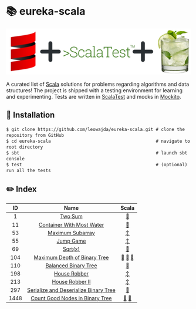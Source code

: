 # :books: eureka-scala

![banner](./docs/banner.png "eureka-scala")

A curated list of [Scala](https://scala-lang.org/) solutions for problems regarding algorithms and data structures! The project is shipped with a testing environment for learning and experimenting.
Tests are written in [ScalaTest](https://www.scalatest.org/) and mocks in [Mockito](https://www.scalatest.org/plus/mockito).

## :pushpin: Installation

```shell
$ git clone https://github.com/leowajda/eureka-scala.git # clone the repository from GitHub
$ cd eureka-scala                                        # navigate to root directory
$ sbt                                                    # launch sbt console
$ test                                                   # (optional) run all the tests
```

## :pencil2: Index
|  ID  |                                                     Name                                                      |                                                                                                                                                                                                      Scala                                                                                                                                                                                                       |
|:----:|:-------------------------------------------------------------------------------------------------------------:|:----------------------------------------------------------------------------------------------------------------------------------------------------------------------------------------------------------------------------------------------------------------------------------------------------------------------------------------------------------------------------------------------------------------:|
|  1   |                               [Two Sum](https://leetcode.com/problems/two-sum/)                               |                                                                                                                                          [:arrows_counterclockwise:](https://github.com/leowajda/eureka-scala/blob/master/src/main/scala/array/recursive/LC_0001.scala)                                                                                                                                          |
|  11  |             [Container With Most Water](https://leetcode.com/problems/container-with-most-water/)             |                                                                                                                                          [:arrows_counterclockwise:](https://github.com/leowajda/eureka-scala/blob/master/src/main/scala/array/recursive/LC_0011.scala)                                                                                                                                          |
|  53  |                      [Maximum Subarray](https://leetcode.com/problems/maximum-subarray/)                      |                                                                                                                                               [:arrow_up_down:](https://github.com/leowajda/eureka-scala/blob/master/src/main/scala/array/iterative/LC_0053.scala)                                                                                                                                               |
|  55  |                             [Jump Game](https://leetcode.com/problems/jump-game/)                             |                                                                                                                                               [:arrow_up_down:](https://github.com/leowajda/eureka-scala/blob/master/src/main/scala/array/iterative/LC_0055.scala)                                                                                                                                               |
|  69  |                                [Sqrt(x)](https://leetcode.com/problems/sqrtx/)                                |                                                                                                                                          [:arrows_counterclockwise:](https://github.com/leowajda/eureka-scala/blob/master/src/main/scala/array/recursive/LC_0069.scala)                                                                                                                                          |
| 104  |          [Maximum Depth of Binary Tree](https://leetcode.com/problems/maximum-depth-of-binary-tree/)          | [:arrows_counterclockwise:](https://github.com/leowajda/eureka-scala/blob/master/src/main/scala/binary_tree/recursive/LC_0104.scala)  [:arrows_counterclockwise:](https://github.com/leowajda/eureka-scala/blob/master/src/main/scala/binary_tree/recursive/LC_0104.scala)  [:arrows_counterclockwise:](https://github.com/leowajda/eureka-scala/blob/master/src/main/scala/binary_tree/recursive/LC_0104.scala) |
| 110  |                  [Balanced Binary Tree](https://leetcode.com/problems/balanced-binary-tree/)                  |                                                                                                                                       [:arrows_counterclockwise:](https://github.com/leowajda/eureka-scala/blob/master/src/main/scala/binary_tree/recursive/LC_0110.scala)                                                                                                                                       |
| 198  |                          [House Robber](https://leetcode.com/problems/house-robber/)                          |                                                                                                                                               [:arrow_up_down:](https://github.com/leowajda/eureka-scala/blob/master/src/main/scala/array/iterative/LC_0198.scala)                                                                                                                                               |
| 213  |                       [House Robber II](https://leetcode.com/problems/house-robber-ii/)                       |                                                                                                                                               [:arrow_up_down:](https://github.com/leowajda/eureka-scala/blob/master/src/main/scala/array/iterative/LC_0213.scala)                                                                                                                                               |
| 297  | [Serialize and Deserialize Binary Tree](https://leetcode.com/problems/serialize-and-deserialize-binary-tree/) |                                                                                                                                       [:arrows_counterclockwise:](https://github.com/leowajda/eureka-scala/blob/master/src/main/scala/binary_tree/recursive/LC_0297.scala)                                                                                                                                       |
| 1448 |       [Count Good Nodes in Binary Tree](https://leetcode.com/problems/count-good-nodes-in-binary-tree/)       |                                                                    [:arrows_counterclockwise:](https://github.com/leowajda/eureka-scala/blob/master/src/main/scala/binary_tree/recursive/LC_1448.scala)  [:arrows_counterclockwise:](https://github.com/leowajda/eureka-scala/blob/master/src/main/scala/binary_tree/recursive/LC_1448.scala)                                                                    |